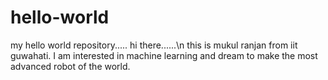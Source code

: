 # hello-world
my hello world repository.....
hi there......\n
this is mukul ranjan from iit guwahati. I am interested in machine learning and dream to make the most advanced robot of the world.
